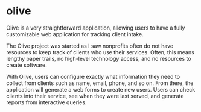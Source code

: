 # olive
Olive is a very straightforward application, allowing users to have a fully customizable web application for tracking client intake.  

The Olive project was started as I saw nonprofits often do not have resources to keep track of clients who use their services. Often, this means lengthy paper trails, no high-level technology access, and no resources to create software.

With Olive, users can configure exactly what information they need to collect from clients such as name, email, phone, and so on. From there, the application will generate a web forms to create new users. Users can check clients into their service, see when they were last served, and generate reports from interactive queries.

